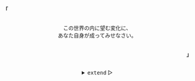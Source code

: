 <p align="left"><strong><samp>「</samp></strong></p>
    <p align="center">
        <samp><br>
        この世界の内に望む変化に、<br>
        あなた自身が成ってみせなさい。<br>
        </samp><br>
    </p>
<p align="right"><strong><samp>」</samp></strong></p>

<br>

<details align="center">
<summary><samp>extend</samp> &#9655;</summary>

<h2></h2><br>
<p align="center">
    <samp>
    <a href="https://twitter.com/yuutonuko_" target="_blank">Twitter</a> &#9670;
    <a href="mailto:yuutonuko@outlook.jp" target="_blank">Contact Me</a>
    </samp>
</p>

<h2></h2><br>
<p align="center">
    <samp>
    <a href="https://ko-fi.com/yuutonuko" target="_blank"><strong>‎ ko-fi ‎</strong></a>
    </samp>
</p>

<h2></h2><br>

```console
rm -rf .minecraft```

</details>
